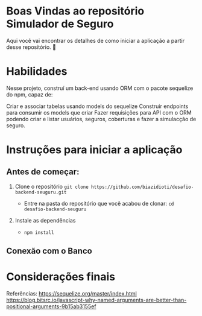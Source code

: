 # Boas Vindas ao repositório Simulador de Seguro

Aqui você vai encontrar os detalhes de como iniciar a aplicação a partir desse repositório. 🚀

# Habilidades

Nesse projeto, construí um back-end usando ORM com o pacote sequelize do npm, capaz de:

Criar e associar tabelas usando models do sequelize
Construir endpoints para consumir os models que criar
Fazer requisições para API com o ORM podendo criar e listar usuários, seguros, coberturas e fazer a simulacção de seguro.

# Instruções para iniciar a aplicação

## Antes de começar:

1. Clone o repositório
    `git clone https://github.com/biazidioti/desafio-backend-seuguru.git`

    - Entre na pasta do repositório que você acabou de clonar:
    `cd desafio-backend-seuguru`

2. Instale as dependências

    - `npm install`

## Conexão com o Banco


# Considerações finais

Referências:
https://sequelize.org/master/index.html
https://blog.bitsrc.io/javascript-why-named-arguments-are-better-than-positional-arguments-9b15ab3155ef